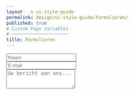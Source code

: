 ```yaml
---
layout   : ui-style-guide
permalink: design/ui-style-guide/formulieren/
published: true
# Custom Page Variables
# ─────────────────────
title: Formulieren
---
```

<div class="background">
<div class="row">
<div class="col-5">
<form>
  <div class="form-group">
    <input type="text" class="form-control" id="naam" placeholder="Naam">
  </div>
<div class="form-group">
    <input type="email" class="form-control" id="exampleFormControlInput1" placeholder="E-mail">
  </div>
  <div class="form-group">
    <textarea class="form-control" id="bericht" rows="3" placeholder="Uw bericht aan ons..."></textarea>
  </div>
</form>
</div>
</div>
</div>